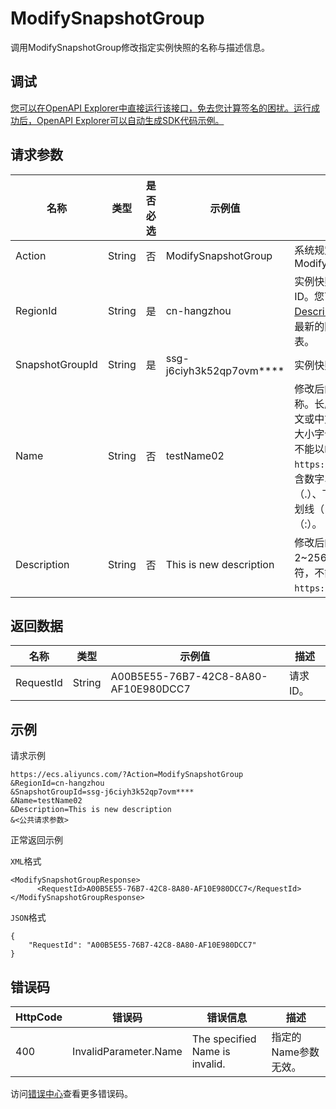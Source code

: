 # ModifySnapshotGroup

调用ModifySnapshotGroup修改指定实例快照的名称与描述信息。

## 调试

[您可以在OpenAPI Explorer中直接运行该接口，免去您计算签名的困扰。运行成功后，OpenAPI Explorer可以自动生成SDK代码示例。](https://api.aliyun.com/#product=Ecs&api=ModifySnapshotGroup&type=RPC&version=2014-05-26)

## 请求参数

|名称|类型|是否必选|示例值|描述|
|--|--|----|---|--|
|Action|String|否|ModifySnapshotGroup|系统规定参数。取值：ModifySnapshotGroup |
|RegionId|String|是|cn-hangzhou|实例快照所属的地域ID。您可以调用[DescribeRegions](~~25609~~)查看最新的阿里云地域列表。 |
|SnapshotGroupId|String|是|ssg-j6ciyh3k52qp7ovm\*\*\*\*|实例快照ID。 |
|Name|String|否|testName02|修改后的实例快照名称。长度为2~128个英文或中文字符。必须以大小字母或中文开头，不能以`http://`和`https://`开头，可以包含数字、英文句号（.）、下划线（\_）、短划线（-）或者半角冒号（:）。 |
|Description|String|否|This is new description|修改后的描述。长度为2~256个英文或中文字符，不能以`http://`和`https://`开头。 |

## 返回数据

|名称|类型|示例值|描述|
|--|--|---|--|
|RequestId|String|A00B5E55-76B7-42C8-8A80-AF10E980DCC7|请求ID。 |

## 示例

请求示例

```
https://ecs.aliyuncs.com/?Action=ModifySnapshotGroup
&RegionId=cn-hangzhou
&SnapshotGroupId=ssg-j6ciyh3k52qp7ovm****
&Name=testName02
&Description=This is new description
&<公共请求参数>
```

正常返回示例

`XML`格式

```
<ModifySnapshotGroupResponse>
      <RequestId>A00B5E55-76B7-42C8-8A80-AF10E980DCC7</RequestId>
</ModifySnapshotGroupResponse>
```

`JSON`格式

```
{
	"RequestId": "A00B5E55-76B7-42C8-8A80-AF10E980DCC7"
}
```

## 错误码

|HttpCode|错误码|错误信息|描述|
|--------|---|----|--|
|400|InvalidParameter.Name|The specified Name is invalid.|指定的Name参数无效。|

访问[错误中心](https://error-center.alibabacloud.com/status/product/Ecs)查看更多错误码。

